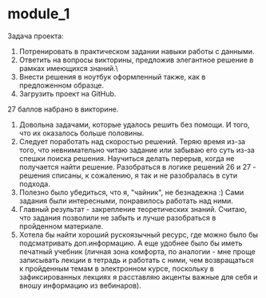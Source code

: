# module_1
Задача проекта:
1) Потренировать в практическом задании навыки работы с данными.
2) Ответить на вопросы викторины, предложив элегантное решение в рамках имеющихся знаний.\
3) Внести решения в ноутбук оформленный также, как в предложенном образце.
4) Загрузить проект на GitHub.

27 баллов набрано в викторине.

1. Довольна задачами, которые удалось решить без помощи. И того, что их оказалось больше половины.
2. Следует поработать над скоростью решений. Теряю время из-за того, что невнимательно читаю задание или забываю его суть из-за спешки поиска решения. Научиться делать перерыв, когда не получается найти решение. Разобраться в логике решений 26 и 27 - решения списаны, к сожалению, я так и не разобралась в сути подхода.
3. Полезно было убедиться, что я, "чайник", не безнадежна :) Сами задания были интересными, понравилось работать над ними.
4. Главный результат - закрепление теоретических знаний. Считаю, что задания позволили не забыть и лучше разобраться в пройденном материале. 
5. Хотела бы найти хороший рускоязычный ресурс, где можно было бы подсматривать доп.информацию. А еще удобнее было бы иметь печатный учебник (личная зона комфорта, по аналогии - мне проще записывать лекции в тетрадь и работать с ними, чем возвращаться к пройденным темам в электронном курсе, поскольку в зафиксированных лекциях я расставляю акценты важные для себя и вношу информацию из вебинаров).